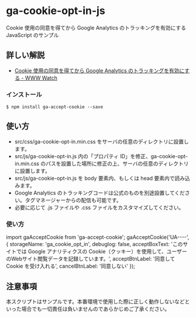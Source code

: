 # ga-cookie-opt-in-js

Cookie 使用の同意を得てから Google Analytics のトラッキングを有効にする JavaScript のサンプル

## 詳しい解説

- [Cookie 使用の同意を得てから Google Analytics のトラッキングを有効にする - WWW Watch](https://hyper-text.org/archives/2018/05/google_analytics_cookie_opt_in.shtml)

### インストール

```
$ npm install ga-accept-cookie --save
```

## 使い方

- src/css/ga-cookie-opt-in.min.css をサーバの任意のディレクトリに設置します。
- src/js/ga-cookie-opt-in.js 内の「プロパティ ID」を修正、ga-cookie-opt-in.min.css のパスを設置した場所に修正の上、サーバの任意のディレクトリに設置します。
- src/js/ga-cookie-opt-in.js を body 要素内、もしくは head 要素内で読み込みます。
- Google Analytics のトラッキングコードは公式のものを別途設置してください。タグマネージャーからの配信も可能です。
- 必要に応じて .js ファイルや .css ファイルをカスタマイズしてください。

### 使い方

import gaAcceptCookie from 'ga-accept-cookie';
gaAcceptCookie('UA----', {
  storageName: 'ga_cookie_opt_in',
  debuglog: false,
  acceptBoxText: 'このサイトでは Google アナリティクスの Cookie（クッキー）を使用して、ユーザーのWebサイト閲覧データを記録しています。',
  acceptBtnLabel: '同意して Cookie を受け入れる',
  cancelBtnLabel: '同意しない'
});


## 注意事項

本スクリプトはサンプルです。本番環境で使用した際に正しく動作しないなどといった場合でも一切責任は負いませんのであらかじめご了承ください。
